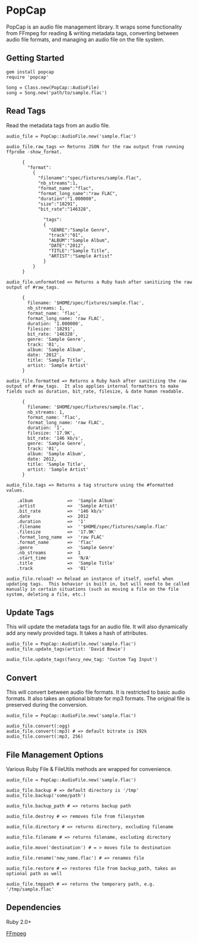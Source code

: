 PopCap
======

PopCap is an audio file management library.  It wraps some functionality from FFmpeg for reading & writing metadata tags, converting between audio file formats, and managing an audio file on the file system.

Getting Started
---------------

```
gem install popcap
require 'popcap'

Song = Class.new(PopCap::AudioFile)
song = Song.new('path/to/sample.flac')
```

Read Tags
---------

Read the metadata tags from an audio file.

```
audio_file = PopCap::AudioFile.new('sample.flac')

audio_file.raw_tags => Returns JSON for the raw output from running ffprobe -show_format.

      { 
        "format": 
          { 
            "filename":"spec/fixtures/sample.flac",
            "nb_streams":1,
            "format_name":"flac",
            "format_long_name":"raw FLAC",
            "duration":"1.000000",
            "size":"18291",
            "bit_rate":"146328",

              "tags": 
              { 
                "GENRE":"Sample Genre",
                "track":"01",
                "ALBUM":"Sample Album",
                "DATE":"2012",
                "TITLE":"Sample Title",
                "ARTIST":"Sample Artist" 
              }
          }
      }

audio_file.unformatted => Returns a Ruby hash after sanitizing the raw output of #raw_tags.

      {
        filename: '$HOME/spec/fixtures/sample.flac',
        nb_streams: 1,
        format_name: 'flac',
        format_long_name: 'raw FLAC',
        duration: '1.000000',
        filesize: '18291',
        bit_rate: '146328',
        genre: 'Sample Genre',
        track: '01',
        album: 'Sample Album',
        date: '2012',
        title: 'Sample Title',
        artist: 'Sample Artist'
      }

audio_file.formatted => Returns a Ruby hash after sanitizing the raw output of #raw_tags.  It also applies internal formatters to make fields such as duration, bit_rate, filesize, & date human readable.

      {
        filename: '$HOME/spec/fixtures/sample.flac',
        nb_streams: 1,
        format_name: 'flac',
        format_long_name: 'raw FLAC',
        duration: '1',
        filesize: '17.9K',
        bit_rate: '146 kb/s',
        genre: 'Sample Genre',
        track: '01',
        album: 'Sample Album',
        date: 2012,
        title: 'Sample Title',
        artist: 'Sample Artist'
      }

audio_file.tags => Returns a tag structure using the #formatted values.

    .album             =>  'Sample Album'
    .artist            =>  'Sample Artist'
    .bit_rate          =>  '146 kb/s'
    .date              =>  2012
    .duration          =>  '1'
    .filename          =>  ''$HOME/spec/fixtures/sample.flac'
    .filesize          =>  '17.9K'
    .format_long_name  =>  'raw FLAC'
    .format_name       =>  'flac'
    .genre             =>  'Sample Genre'
    .nb_streams        =>  1
    .start_time        =>  'N/A'
    .title             =>  'Sample Title'
    .track             =>  '01'

audio_file.reload! => Reload an instance of itself, useful when updating tags.  This behavior is built in, but will need to be called manually in certain situations (such as moving a file on the file system, deleting a file, etc.)
```

Update Tags
-----------

This will update the metadata tags for an audio file.  It will also dynamically add any newly provided tags.  It takes a hash of attributes.

```
audio_file = PopCap::AudioFile.new('sample.flac')
audio_file.update_tags(artist: 'David Bowie')

audio_file.update_tags(fancy_new_tag: 'Custom Tag Input')
```

Convert
-------

This will convert between audio file formats.  It is restricted to basic audio formats.  It also takes an optional bitrate for mp3 formats.  The original file is preserved during the conversion.

```
audio_file = PopCap::AudioFile.new('sample.flac')

audio_file.convert(:ogg)
audio_file.convert(:mp3) # => default bitrate is 192k
audio_file.convert(:mp3, 256)
```

File Management Options
-----------------------

Various Ruby File & FileUtils methods are wrapped for convenience.

```
audio_file = PopCap::AudioFile.new('sample.flac')

audio_file.backup # => default directory is '/tmp'
audio_file.backup('some/path')

audio_file.backup_path # => returns backup path

audio_file.destroy # => removes file from filesystem

audio_file.directory # => returns directory, excluding filename

audio_file.filename # => returns filename, excluding directory

audio_file.move('destination') # = > moves file to destination

audio_file.rename('new_name.flac') # => renames file

audio_file.restore # => restores file from backup_path, takes an optional path as well

audio_file.tmppath # => returns the temporary path, e.g. '/tmp/sample.flac'
```

Dependencies
------------
Ruby 2.0+

[FFmpeg](http://ffmpeg.org)
